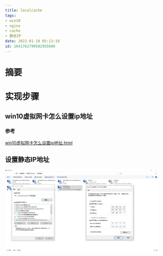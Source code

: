 ```yaml
---
title: localcache
tags: 
- win10
- nginx
- cache
- 静态IP
date: 2022-01-10 05:13:19
id: 1641762799502955600
---
```

# 摘要



# 实现步骤

## win10虚拟网卡怎么设置ip地址

### 参考

 [win10虚拟网卡怎么设置ip地址.html](assets\references\win10虚拟网卡怎么设置ip地址.html) 

## 设置静态IP地址

![image-20220110052253505](assets/images/image-20220110052253505.png)









